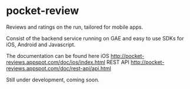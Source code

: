 pocket-review
=============

Reviews and ratings on the run, tailored for mobile apps.

Consist of the backend service running on GAE and easy to use SDKs for iOS, Android and Javascript.

The documentation can be found here 
iOS http://pocket-reviews.appspot.com/doc/ios/index.html
REST API http://pocket-reviews.appspot.com/doc/rest-api/api.html

Still under development, coming soon.
